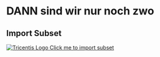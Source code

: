 # DANN sind wir nur noch zwo

## Import Subset

<a href="github-windows://https://github.com/bibliothek/awesome-subsets/raw/master/DANN sind wir nur noch zwo/DANN sind wir nur noch zwo">![Tricentis Logo](https://tricentis-com-tricentis.netdna-ssl.com/wp-content/uploads/2016/09/Tricentis-Logo-75px.png) Click me to import subset</a>

